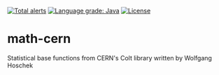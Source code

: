 [![Total alerts](https://img.shields.io/lgtm/alerts/g/stefan-zobel/math-cern.svg?logo=lgtm&logoWidth=18)](https://lgtm.com/projects/g/stefan-zobel/math-cern/alerts/)
[![Language grade: Java](https://img.shields.io/lgtm/grade/java/g/stefan-zobel/math-cern.svg?logo=lgtm&logoWidth=18)](https://lgtm.com/projects/g/stefan-zobel/math-cern/context:java)
[![License](https://img.shields.io/badge/License-Apache%202.0-blue.svg)](https://opensource.org/licenses/Apache-2.0)

# math-cern

Statistical base functions from CERN's Colt library written by Wolfgang Hoschek
